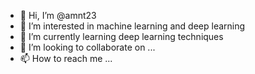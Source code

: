- 👋 Hi, I’m @amnt23
- 👀 I’m interested in machine learning and deep learning 
- 🌱 I’m currently learning deep learning techniques 
- 💞️ I’m looking to collaborate on ...
- 📫 How to reach me ...

<!---
amnt23/amnt23 is a ✨ special ✨ repository because its `README.md` (this file) appears on your GitHub profile.
You can click the Preview link to take a look at your changes.
--->
